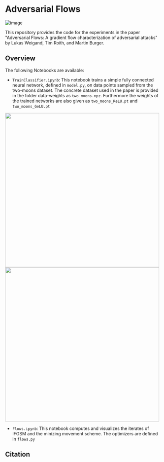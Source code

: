 # Adversarial Flows

![image](https://github.com/TimRoith/AdversarialFlows/assets/44805883/bd11042d-9a2c-4c60-9fd5-9a2882f9299a)


This repository provides the code for the experiments in the paper "Adversarial Flows: A gradient flow characterization
of adversarial attacks" by Lukas Weigand, Tim Roith, and Martin Burger.

## Overview 

The following Notebooks are available:

* ``TrainClassifier.ipynb``: This notebook trains a simple fully connected neural network, defined in ``model.py``, on data points sampled from the two-moons dataset. The concrete dataset used in the paper is provided in the folder data-weights as ``two_moons.npz``. Furthermore the weights of the trained networks are also given as ``two_moons_ReLU.pt`` and ``two_moons_GeLU.pt`` 

<p float="left">
  <img src="https://github.com/TimRoith/AdversarialFlows/assets/44805883/b7643a1a-ee5c-4ddf-8afc-0fb68bb24b87" width="500" />
  <img src="https://github.com/TimRoith/AdversarialFlows/assets/44805883/cd16232b-72f9-4e0d-a136-eeb391a2703e" width="500" /> 
</p>

* ``Flows.ipynb``: This notebook computes and visualizes the iterates of IFGSM and the minizing movement scheme. The optimizers are defined in ``flows.py``


## Citation
